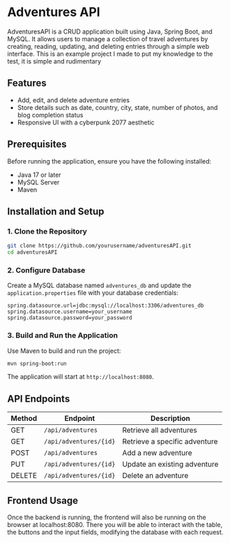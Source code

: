 # Adventures API

AdventuresAPI is a CRUD application built using Java, Spring Boot, and MySQL. It allows users to manage a collection of travel adventures by creating, reading, updating, and deleting entries through a simple web interface.
This is an example project I made to put my knowledge to the test, it is simple and rudimentary

## Features
- Add, edit, and delete adventure entries
- Store details such as date, country, city, state, number of photos, and blog completion status
- Responsive UI with a cyberpunk 2077 aesthetic

## Prerequisites
Before running the application, ensure you have the following installed:
- Java 17 or later
- MySQL Server
- Maven

## Installation and Setup

### 1. Clone the Repository
```bash
git clone https://github.com/yourusername/adventuresAPI.git
cd adventuresAPI
```

### 2. Configure Database
Create a MySQL database named `adventures_db` and update the `application.properties` file with your database credentials:
```
spring.datasource.url=jdbc:mysql://localhost:3306/adventures_db
spring.datasource.username=your_username
spring.datasource.password=your_password
```

### 3. Build and Run the Application
Use Maven to build and run the project:
```bash
mvn spring-boot:run
```
The application will start at `http://localhost:8080`.

## API Endpoints
| Method | Endpoint | Description |
|--------|----------|-------------|
| GET | `/api/adventures` | Retrieve all adventures |
| GET | `/api/adventures/{id}` | Retrieve a specific adventure |
| POST | `/api/adventures` | Add a new adventure |
| PUT | `/api/adventures/{id}` | Update an existing adventure |
| DELETE | `/api/adventures/{id}` | Delete an adventure |

## Frontend Usage
Once the backend is running, the frontend will also be running on the browser at localhost:8080. There you will be able to interact with the table, the buttons and the input fields, modifying the database with each request.

